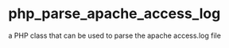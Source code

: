 php_parse_apache_access_log
===========================

a PHP class that can be used to parse the apache access.log file
